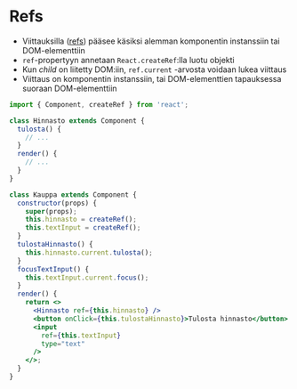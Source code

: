 # Refs

* Viittauksilla \([refs](https://reactjs.org/docs/refs-and-the-dom.html)\) pääsee käsiksi alemman komponentin instanssiin tai DOM-elementtiin
* `ref`-propertyyn annetaan `React.createRef`:lla luotu objekti
* Kun _child_ on liitetty DOM:iin, `ref.current` -arvosta voidaan lukea viittaus
* Viittaus on komponentin instanssiin, tai DOM-elementtien tapauksessa suoraan DOM-elementtiin

```jsx
import { Component, createRef } from 'react';

class Hinnasto extends Component {
  tulosta() {
    // ...
  }
  render() {
    // ...
  }
}

class Kauppa extends Component {
  constructor(props) {
    super(props);
    this.hinnasto = createRef();
    this.textInput = createRef();
  }
  tulostaHinnasto() {
    this.hinnasto.current.tulosta();
  }
  focusTextInput() {
    this.textInput.current.focus();
  }
  render() {
    return <>
      <Hinnasto ref={this.hinnasto} />
      <button onClick={this.tulostaHinnasto}>Tulosta hinnasto</button>
      <input
        ref={this.textInput}
        type="text"
      />
    </>;
  }
}
```


